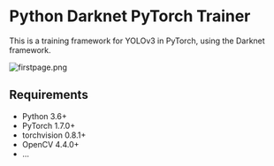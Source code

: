 # Python Darknet PyTorch Trainer

This is a training framework for YOLOv3 in PyTorch, using the Darknet framework.

![firstpage.png](images/firstpage.png)

## Requirements

- Python 3.6+
- PyTorch 1.7.0+
- torchvision 0.8.1+
- OpenCV 4.4.0+
- ...
